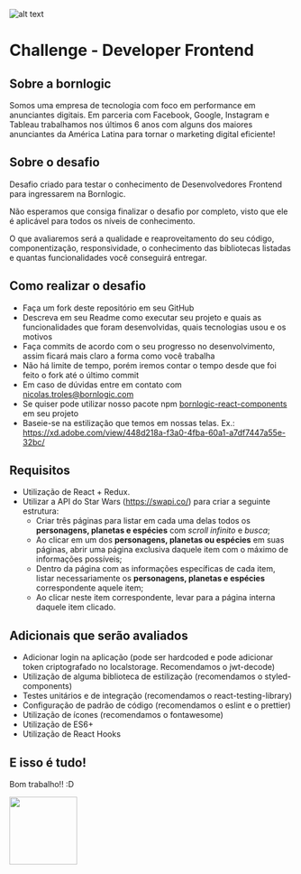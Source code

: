 ![alt text](http://branding.bornlogic.com.s3-website-sa-east-1.amazonaws.com/static/files-download/logo/logo-roxo.svg 'Bornlogic')

# Challenge - Developer Frontend

## Sobre a bornlogic

Somos uma empresa de tecnologia com foco em performance em anunciantes digitais. Em parceria com Facebook, Google, Instagram e Tableau trabalhamos nos últimos 6 anos com alguns dos maiores anunciantes da América Latina para tornar o marketing digital eficiente!

## Sobre o desafio

Desafio criado para testar o conhecimento de Desenvolvedores Frontend para ingressarem na Bornlogic.

Não esperamos que consiga finalizar o desafio por completo, visto que ele é aplicável para todos os níveis de conhecimento.

O que avaliaremos será a qualidade e reaproveitamento do seu código, componentização, responsividade, o conhecimento das bibliotecas listadas e quantas funcionalidades você conseguirá entregar.

## Como realizar o desafio

-   Faça um fork deste repositório em seu GitHub
-   Descreva em seu Readme como executar seu projeto e quais as funcionalidades que foram desenvolvidas, quais tecnologias usou e os motivos
-   Faça commits de acordo com o seu progresso no desenvolvimento, assim ficará mais claro a forma como você trabalha
-   Não há limite de tempo, porém iremos contar o tempo desde que foi feito o fork até o último commit
-   Em caso de dúvidas entre em contato com nicolas.troles@bornlogic.com
-   Se quiser pode utilizar nosso pacote npm [bornlogic-react-components](https://www.npmjs.com/package/bornlogic-react-components 'bornlogic-react-components') em seu projeto
-   Baseie-se na estilização que temos em nossas telas. Ex.: https://xd.adobe.com/view/448d218a-f3a0-4fba-60a1-a7df7447a55e-32bc/

## Requisitos

-   Utilização de React + Redux.
-   Utilizar a API do Star Wars (https://swapi.co/) para criar a seguinte estrutura:
    -   Criar três páginas para listar em cada uma delas todos os **personagens, planetas e espécies** com _scroll infinito_ e _busca_;
    -   Ao clicar em um dos **personagens, planetas ou espécies** em suas páginas, abrir uma página exclusiva daquele item com o máximo de informações possíveis;
    -   Dentro da página com as informações específicas de cada item, listar necessariamente os **personagens, planetas e espécies** correspondente aquele item;
    -   Ao clicar neste item correspondente, levar para a página interna daquele item clicado.

## Adicionais que serão avaliados

-   Adicionar login na aplicação (pode ser hardcoded e pode adicionar token criptografado no localstorage. Recomendamos o jwt-decode)
-   Utilização de alguma biblioteca de estilização (recomendamos o styled-components)
-   Testes unitários e de integração (recomendamos o react-testing-library)
-   Configuração de padrão de código (recomendamos o eslint e o prettier)
-   Utilização de ícones (recomendamos o fontawesome)
-   Utilização de ES6+
-   Utilização de React Hooks

## E isso é tudo!

Bom trabalho!! :D

<img src="https://media.tenor.com/images/1853551401047de91f248c6443fde3d8/tenor.gif" data-canonical-src="https://media.tenor.com/images/1853551401047de91f248c6443fde3d8/tenor.gif" width="120" height="120" />
